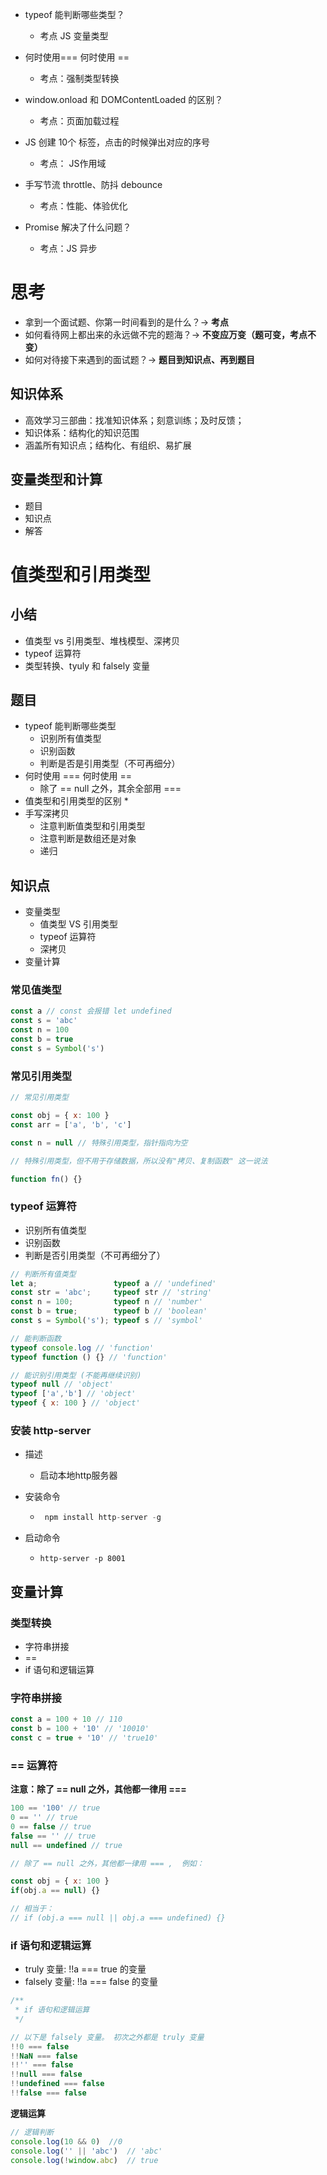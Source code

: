 * typeof 能判断哪些类型？
  * 考点 JS 变量类型
* 何时使用=== 何时使用 ==
  * 考点：强制类型转换
* window.onload 和 DOMContentLoaded 的区别？
  * 考点：页面加载过程 

* JS 创建 10个 <a> 标签，点击的时候弹出对应的序号
  * 考点： JS作用域
* 手写节流 throttle、防抖 debounce 
  * 考点：性能、体验优化
* Promise 解决了什么问题？
  * 考点：JS 异步

# 思考

* 拿到一个面试题、你第一时间看到的是什么？-> **考点**
* 如何看待网上都出来的永远做不完的题海？-> **不变应万变（题可变，考点不变）**
* 如何对待接下来遇到的面试题？-> **题目到知识点、再到题目**

## 知识体系

* 高效学习三部曲：找准知识体系；刻意训练；及时反馈；
*  知识体系：结构化的知识范围
* 涵盖所有知识点；结构化、有组织、易扩展 

## 变量类型和计算

* 题目
* 知识点
* 解答

# 值类型和引用类型

## 小结

* 值类型 vs 引用类型、堆栈模型、深拷贝
* typeof 运算符
* 类型转换、tyuly 和 falsely 变量

## 题目

* typeof 能判断哪些类型
  * 识别所有值类型
  * 识别函数
  * 判断是否是引用类型（不可再细分）
* 何时使用 === 何时使用 ==
  * 除了 == null 之外，其余全部用 ===
* 值类型和引用类型的区别
  *  
* 手写深拷贝
  * 注意判断值类型和引用类型
  * 注意判断是数组还是对象
  * 递归

## 知识点

* 变量类型
  * 值类型 VS 引用类型
  * typeof 运算符
  * 深拷贝
* 变量计算

###  常见值类型

```javascript
const a // const 会报错 let undefined
const s = 'abc'
const n = 100
const b = true
const s = Symbol('s')
```

###  常见引用类型

```js
// 常见引用类型

const obj = { x: 100 }
const arr = ['a', 'b', 'c']

const n = null // 特殊引用类型，指针指向为空

// 特殊引用类型，但不用于存储数据，所以没有"拷贝、复制函数" 这一说法

function fn() {}
```

### typeof 运算符

* 识别所有值类型
* 识别函数
* 判断是否引用类型（不可再细分了）

```js
// 判断所有值类型
let a;                 typeof a // 'undefined'
const str = 'abc';     typeof str // 'string'
const n = 100;         typeof n // 'number'
const b = true;        typeof b // 'boolean'
const s = Symbol('s'); typeof s // 'symbol' 

// 能判断函数
typeof console.log // 'function'
typeof function () {} // 'function'

// 能识别引用类型 (不能再继续识别)
typeof null // 'object'
typeof ['a','b'] // 'object'
typeof { x: 100 } // 'object'
```

### 安装 http-server 

* 描述

  * 启动本地http服务器

* 安装命令

  * ```js
     npm install http-server -g
    ```

* 启动命令

  * ```
    http-server -p 8001
    ```

## 变量计算

### 类型转换

* 字符串拼接
* ==
* if 语句和逻辑运算

### 字符串拼接

```js
const a = 100 + 10 // 110
const b = 100 + '10' // '10010'
const c = true + '10' // 'true10'
```

### == 运算符

**注意：除了 == null 之外，其他都一律用 ===**

```js
100 == '100' // true
0 == '' // true
0 == false // true
false == '' // true
null == undefined // true

// 除了 == null 之外，其他都一律用 === ,  例如：

const obj = { x: 100 }
if(obj.a == null) {}

// 相当于：
// if (obj.a === null || obj.a === undefined) {}
```

### if 语句和逻辑运算

* truly 变量: !!a === true 的变量
* falsely 变量: !!a === false 的变量

```js
/**
 * if 语句和逻辑运算 
 */

// 以下是 falsely 变量。 初次之外都是 truly 变量
!!0 === false
!!NaN === false
!!'' === false
!!null === false
!!undefined === false
!!false === false

```

**逻辑运算**

```js
// 逻辑判断
console.log(10 && 0)  //0
console.log('' || 'abc')  // 'abc'
console.log(!window.abc)  // true
```

